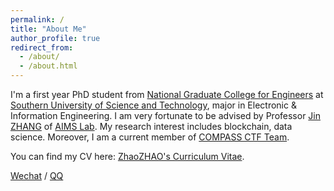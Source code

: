 ```yaml
---
permalink: /
title: "About Me"
author_profile: true
redirect_from: 
  - /about/
  - /about.html
---
```


I'm a first year PhD student from [National Graduate College for Engineers](https://ngce.sustech.edu.cn/#/site) at [Southern University of Science and Technology](https://www.sustech.edu.cn/), major in Electronic & Information Engineering. I am very fortunate to be advised by Professor [Jin ZHANG](https://jinzhang-sustech.github.io/) of [AIMS Lab](https://jinzhang-sustech.github.io/lab/). My research interest includes blockchain, data science. Moreover, I am a current member of [COMPASS CTF Team](https://www.compassc.tf/).

You can find my CV here: [ZhaoZHAO's Curriculum Vitae](../assets/CV.pdf).

[Wechat](../images/wechat.jpg) / [QQ](../images/qq.jpg)
